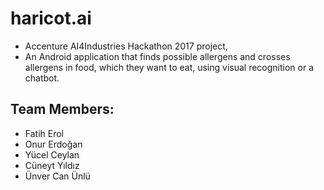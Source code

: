 # haricot.ai
- Accenture AI4Industries Hackathon 2017 project,
- An Android application that finds possible allergens and crosses allergens in food, which they want to eat, using visual recognition or a chatbot.

## Team Members:
- Fatih Erol
- Onur Erdoğan
- Yücel Ceylan
- Cüneyt Yıldız
- Ünver Can Ünlü
